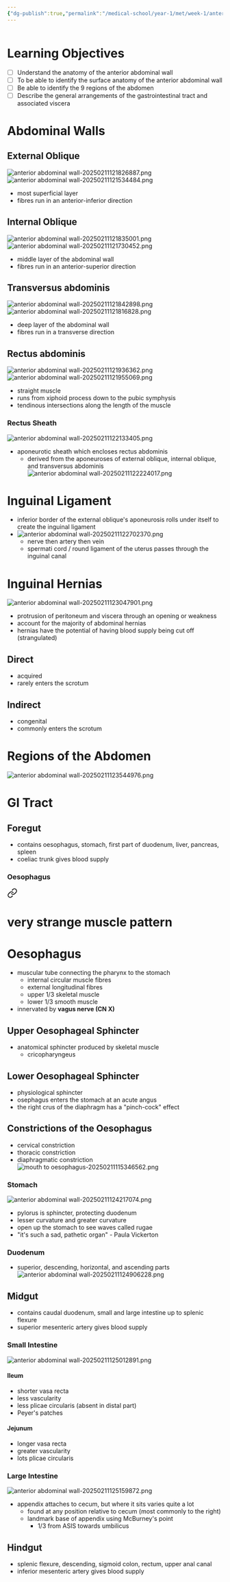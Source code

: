 ```yaml
---
{"dg-publish":true,"permalink":"/medical-school/year-1/met/week-1/anterior-abdominal-wall/","tags":["met"],"updated":"2025-02-11T12:53:30.862+00:00"}
---
```


```table-of-contents
```
# Learning Objectives
- [ ] Understand the anatomy of the anterior abdominal wall
- [ ] To be able to identify the surface anatomy of the anterior abdominal wall
- [ ] Be able to identify the 9 regions of the abdomen
- [ ] Describe the general arrangements of the gastrointestinal tract and associated viscera

# Abdominal Walls
## External Oblique
![anterior abdominal wall-20250211121826887.png](/img/user/Medical%20School/Year%201/met/week%201/attachments/anterior%20abdominal%20wall-20250211121826887.png)
![anterior abdominal wall-20250211121534484.png](/img/user/Medical%20School/Year%201/met/week%201/attachments/anterior%20abdominal%20wall-20250211121534484.png)
- most superficial layer
- fibres run in an anterior-inferior direction
## Internal Oblique
![anterior abdominal wall-20250211121835001.png](/img/user/Medical%20School/Year%201/met/week%201/attachments/anterior%20abdominal%20wall-20250211121835001.png)
![anterior abdominal wall-20250211121730452.png](/img/user/Medical%20School/Year%201/met/week%201/attachments/anterior%20abdominal%20wall-20250211121730452.png)
- middle layer of the abdominal wall
- fibres run in an anterior-superior direction
## Transversus abdominis
![anterior abdominal wall-20250211121842898.png](/img/user/Medical%20School/Year%201/met/week%201/attachments/anterior%20abdominal%20wall-20250211121842898.png)
![anterior abdominal wall-20250211121816828.png](/img/user/Medical%20School/Year%201/met/week%201/attachments/anterior%20abdominal%20wall-20250211121816828.png)
- deep layer of the abdominal wall
- fibres run in a transverse direction
## Rectus abdominis
![anterior abdominal wall-20250211121936362.png](/img/user/Medical%20School/Year%201/met/week%201/attachments/anterior%20abdominal%20wall-20250211121936362.png)
![anterior abdominal wall-20250211121955069.png](/img/user/Medical%20School/Year%201/met/week%201/attachments/anterior%20abdominal%20wall-20250211121955069.png)
- straight muscle
- runs from xiphoid process down to the pubic symphysis
- tendinous intersections along the length of the muscle
### Rectus Sheath
![anterior abdominal wall-20250211122133405.png](/img/user/Medical%20School/Year%201/met/week%201/attachments/anterior%20abdominal%20wall-20250211122133405.png)
- aponeurotic sheath which encloses rectus abdominis
	- derived from the aponeuroses of external oblique, internal oblique, and transversus abdominis
![anterior abdominal wall-20250211122224017.png](/img/user/Medical%20School/Year%201/met/week%201/attachments/anterior%20abdominal%20wall-20250211122224017.png)

# Inguinal Ligament
- inferior border of the external oblique's aponeurosis rolls under itself to create the inguinal ligament
- ![anterior abdominal wall-20250211122702370.png](/img/user/Medical%20School/Year%201/met/week%201/attachments/anterior%20abdominal%20wall-20250211122702370.png)
	- nerve then artery then vein
	- spermati cord / round ligament of the uterus passes through the inguinal canal

# Inguinal Hernias
![anterior abdominal wall-20250211123047901.png](/img/user/Medical%20School/Year%201/met/week%201/attachments/anterior%20abdominal%20wall-20250211123047901.png)
- protrusion of peritoneum and viscera through an opening or weakness
- account for the majority of abdominal hernias
- hernias have the potential of having blood supply being cut off (strangulated)
## Direct
- acquired
- rarely enters the scrotum
## Indirect
- congenital
- commonly enters the scrotum

# Regions of the Abdomen
![anterior abdominal wall-20250211123544976.png](/img/user/Medical%20School/Year%201/met/week%201/attachments/anterior%20abdominal%20wall-20250211123544976.png)

# GI Tract
## Foregut
- contains oesophagus, stomach, first part of duodenum, liver, pancreas, spleen
- coeliac trunk gives blood supply
### Oesophagus

<div class="transclusion internal-embed is-loaded"><a class="markdown-embed-link" href="/medical-school/year-1/met/week-1/mouth-to-oesophagus/#oesophagus" aria-label="Open link"><svg xmlns="http://www.w3.org/2000/svg" width="24" height="24" viewBox="0 0 24 24" fill="none" stroke="currentColor" stroke-width="2" stroke-linecap="round" stroke-linejoin="round" class="svg-icon lucide-link"><path d="M10 13a5 5 0 0 0 7.54.54l3-3a5 5 0 0 0-7.07-7.07l-1.72 1.71"></path><path d="M14 11a5 5 0 0 0-7.54-.54l-3 3a5 5 0 0 0 7.07 7.07l1.71-1.71"></path></svg></a><div class="markdown-embed">

<div class="markdown-embed-title">

# very strange muscle pattern

</div>


# Oesophagus
- muscular tube connecting the pharynx to the stomach
	- internal circular muscle fibres
	- external longitudinal fibres
	- upper 1/3 skeletal muscle
	- lower 1/3 smooth muscle
- innervated by **vagus nerve (CN X)**
## Upper Oesophageal Sphincter
- anatomical sphincter produced by skeletal muscle
	- cricopharyngeus
## Lower Oesophageal Sphincter
- physiological sphincter
- osephagus enters the stomach at an acute angus
- the right crus of the diaphragm has a "pinch-cock" effect
## Constrictions of the Oesophagus
- cervical constriction
- thoracic constriction
- diaphragmatic constriction
![mouth to oesophagus-20250211115346562.png](/img/user/Medical%20School/Year%201/met/week%201/attachments/mouth%20to%20oesophagus-20250211115346562.png)

</div></div>

### Stomach
![anterior abdominal wall-20250211124217074.png](/img/user/Medical%20School/Year%201/met/week%201/attachments/anterior%20abdominal%20wall-20250211124217074.png)
- pylorus is sphincter, protecting duodenum
- lesser curvature and greater curvature
- open up the stomach to see waves called rugae
- "it's such a sad, pathetic organ" - Paula Vickerton
### Duodenum
- superior, descending, horizontal, and ascending parts
![anterior abdominal wall-20250211124906228.png](/img/user/Medical%20School/Year%201/met/week%201/attachments/anterior%20abdominal%20wall-20250211124906228.png)
## Midgut
- contains caudal duodenum, small and large intestine up to splenic flexure
- superior mesenteric artery gives blood supply
### Small Intestine
![anterior abdominal wall-20250211125012891.png](/img/user/Medical%20School/Year%201/met/week%201/attachments/anterior%20abdominal%20wall-20250211125012891.png)
#### Ileum
- shorter vasa recta
- less vascularity
- less plicae circularis (absent in distal part)
- Peyer's patches
#### Jejunum
- longer vasa recta
- greater vascularity
- lots plicae circularis
### Large Intestine
![anterior abdominal wall-20250211125159872.png](/img/user/Medical%20School/Year%201/met/week%201/attachments/anterior%20abdominal%20wall-20250211125159872.png)
- appendix attaches to cecum, but where it sits varies quite a lot
	- found at any position relative to cecum (most commonly to the right)
	- landmark base of appendix using McBurney's point
		- 1/3 from ASIS towards umbilicus
## Hindgut
- splenic flexure, descending, sigmoid colon, rectum, upper anal canal
- inferior mesenteric artery gives blood supply